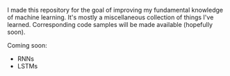 I made this repository for the goal of improving my fundamental knowledge of machine learning. It's mostly a miscellaneous collection of things I've learned. Corresponding code samples will be made available (hopefully soon). 

Coming soon:
- RNNs
- LSTMs